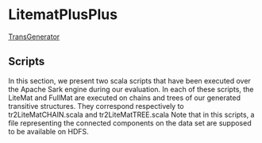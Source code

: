 # LitematPlusPlus



[TransGenerator](https://github.com/xwq610728213/TransGenerator.git)
## Scripts
In this section, we present two scala scripts that have been executed over the Apache Sark engine during our evaluation.
In each of these scripts, the LiteMat and FullMat are executed on chains and trees of our generated transitive structures.
They correspond respectively to tr2LiteMatCHAIN.scala and tr2LiteMatTREE.scala
Note that in this scripts, a file representing the connected components on the data set are supposed to be available on HDFS.

